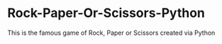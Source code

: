# Rock-Paper-Or-Scissors-Python
This is the famous game of Rock, Paper or Scissors created via Python
